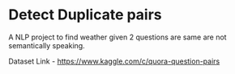 # Detect Duplicate pairs
A NLP project to find weather given 2 questions are same are not semantically speaking.

Dataset Link - https://www.kaggle.com/c/quora-question-pairs
